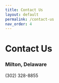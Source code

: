 ```yaml
---
title: Contact Us
layout: default
permalink: /contact-us
nav_order: 4
---
```

# Contact Us

### Milton, Delaware
(302) 328-8855

<!-- Calendly inline widget begin -->
<div class="calendly-inline-widget" data-url="https://calendly.com/xandermar/general-information?back=1&month=2025-05" style="min-width:320px;height:1200px;"></div>
<script type="text/javascript" src="https://assets.calendly.com/assets/external/widget.js" async></script>
<!-- Calendly inline widget end -->